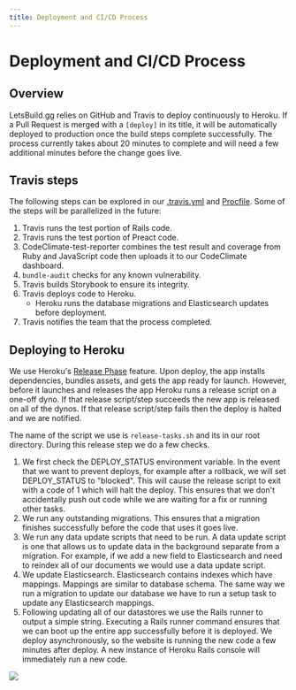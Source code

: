 ```yaml
---
title: Deployment and CI/CD Process
---
```


# Deployment and CI/CD Process

## Overview

LetsBuild.gg relies on GitHub and Travis to deploy continuously to Heroku. If a
Pull Request is merged with a `[deploy]` in its title, it will be automatically
deployed to production once the build steps complete successfully. The process
currently takes about 20 minutes to complete and will need a few additional
minutes before the change goes live.

## Travis steps

The following steps can be explored in our
[.travis.yml](https://github.com/thepracticaldev/dev.to/blob/master/.travis.yml)
and [Procfile](https://github.com/thepracticaldev/dev.to/blob/master/Procfile).
Some of the steps will be parallelized in the future:

1. Travis runs the test portion of Rails code.
1. Travis runs the test portion of Preact code.
1. CodeClimate-test-reporter combines the test result and coverage from Ruby and
   JavaScript code then uploads it to our CodeClimate dashboard.
1. `bundle-audit` checks for any known vulnerability.
1. Travis builds Storybook to ensure its integrity.
1. Travis deploys code to Heroku.
   - Heroku runs the database migrations and Elasticsearch updates before
     deployment.
1. Travis notifies the team that the process completed.

## Deploying to Heroku

We use Heroku's
[Release Phase](https://devcenter.heroku.com/articles/release-phase) feature.
Upon deploy, the app installs dependencies, bundles assets, and gets the app
ready for launch. However, before it launches and releases the app Heroku runs a
release script on a one-off dyno. If that release script/step succeeds the new
app is released on all of the dynos. If that release script/step fails then the
deploy is halted and we are notified.

The name of the script we use is `release-tasks.sh` and its in our root
directory. During this release step we do a few checks.

1. We first check the DEPLOY_STATUS environment variable. In the event that we
   want to prevent deploys, for example after a rollback, we will set
   DEPLOY_STATUS to "blocked". This will cause the release script to exit with a
   code of 1 which will halt the deploy. This ensures that we don't accidentally
   push out code while we are waiting for a fix or running other tasks.
2. We run any outstanding migrations. This ensures that a migration finishes
   successfully before the code that uses it goes live.
3. We run any data update scripts that need to be run. A data update script is
   one that allows us to update data in the background separate from a
   migration. For example, if we add a new field to Elasticsearch and need to
   reindex all of our documents we would use a data update script.
4. We update Elasticsearch. Elasticsearch contains indexes which have mappings.
   Mappings are similar to database schema. The same way we run a migration to
   update our database we have to run a setup task to update any Elasticsearch
   mappings.
5. Following updating all of our datastores we use the Rails runner to output a
   simple string. Executing a Rails runner command ensures that we can boot up
   the entire app successfully before it is deployed. We deploy asynchronously,
   so the website is running the new code a few minutes after deploy. A new
   instance of Heroku Rails console will immediately run a new code.

![](https://devcenter0.assets.heroku.com/article-images/1494371187-release-phase-diagram-3.png)

